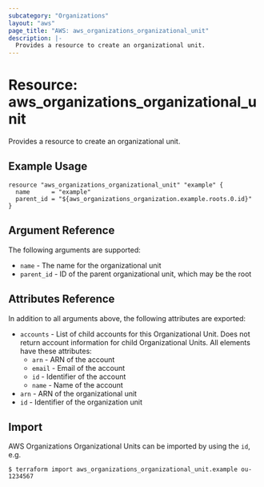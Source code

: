 ```yaml
---
subcategory: "Organizations"
layout: "aws"
page_title: "AWS: aws_organizations_organizational_unit"
description: |-
  Provides a resource to create an organizational unit.
---
```


# Resource: aws_organizations_organizational_unit

Provides a resource to create an organizational unit.

## Example Usage

```hcl
resource "aws_organizations_organizational_unit" "example" {
  name      = "example"
  parent_id = "${aws_organizations_organization.example.roots.0.id}"
}
```

## Argument Reference

The following arguments are supported:

* `name` - The name for the organizational unit
* `parent_id` - ID of the parent organizational unit, which may be the root

## Attributes Reference

In addition to all arguments above, the following attributes are exported:

* `accounts` - List of child accounts for this Organizational Unit. Does not return account information for child Organizational Units. All elements have these attributes:
  * `arn` - ARN of the account
  * `email` - Email of the account
  * `id` - Identifier of the account
  * `name` - Name of the account
* `arn` - ARN of the organizational unit
* `id` - Identifier of the organization unit

## Import

AWS Organizations Organizational Units can be imported by using the `id`, e.g.

```
$ terraform import aws_organizations_organizational_unit.example ou-1234567
```

